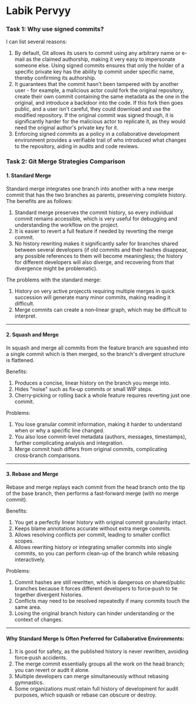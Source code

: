 # Labik Pervyy

### Task 1: Why use signed commits?
I can list several reasons:
1. By default, Git allows its users to commit using any arbitrary name or e-mail as the claimed authorship, making it very easy to impersonate someone else. Using signed commits ensures that only the holder of a specific private key has the ability tp commit under specific name, thereby confirming its authorship.
2. It guarantees that the commit hasn't been tampered with by another user - for example, a malicious actor could fork the original repository, create their own commit containing the same metadata as the one in the original, and introduce a backdoor into the code. If this fork then goes public, and a user isn't careful, they could download and use the modified repository. If the original commit was signed though, it is significantly harder for the malicious actor to replicate it, as they would need the original author's private key for it.
3. Enforcing signed commits as a policy in a collaborative development environment provides a verifiable trail of who introduced what changes to the repository, aiding in audits and code reviews.

### Task 2: Git Merge Strategies Comparison

#### 1. Standard Merge

Standard merge integrates one branch into another with a new merge commit that has the two branches as parents, preserving complete history. The benefits are as follows:
1. Standard merge preserves the commit history, so every individual commit remains accessible, which is very useful for debugging and understanding the workflow on the project.
2. It is easier to revert a full feature if needed by reverting the merge commit.
3. No history rewriting makes it significantly safer for branches shared between several developers (if old commits and their hashes disappear, any possible references to them will become meaningless; the history for different developers will also diverge, and recovering from that divergence might be problematic).

The problems with the standard merge:
1. History on very active projeccts requiring multiple merges in quick succession will generate many minor commits, making reading it difficult.
2. Merge commits can create a non‑linear graph, which may be difficult to interpret.

---

#### 2. Squash and Merge

In squash and merge all commits from the feature branch are squashed into a single commit which is then merged, so the branch's divergent structure is flattened.

Benefits:
1. Produces a concise, linear history on the branch you merge into.
2. Hides "noise" such as fix‑up commits or small WIP steps.
3. Cherry‑picking or rolling back a whole feature requires reverting just one commit.

Problems:

1. You lose granular commit information, making it harder to understand when or why a specific line changed.
2. You also lose commit-level metadata (authors, messages, timestamps), further complicating analysis and integration.
3. Merge commit hash differs from original commits, complicating cross‑branch comparisons.

---

#### 3. Rebase and Merge

Rebase and merge replays each commit from the head branch onto the tip of the base branch, then performs a fast‑forward merge (with no merge commit).

Benefits:
1. You get a perfectly linear history with original commit granularity intact.
2. Keeps blame annotations accurate without extra merge commits.
3. Allows resolving conflicts per commit, leading to smaller conflict scopes.
4. Allows rewriting history or integrating smaller commits into single commits, so you can perform clean-up of the branch while rebasing interactively.

Problems:
1. Commit hashes are still rewritten, which is dangerous on shared/public branches because it forces different developers to force‑push to tie together divergent histories.
2. Conflicts may need to be resolved repeatedly if many commits touch the same area.
3. Losing the original branch history can hinder understanding or the context of changes.

---

#### Why Standard Merge Is Often Preferred for Collaborative Environments:

1. It is good for safety, as the published history is never rewritten, avoiding force‑push accidents.
2. The merge commit essentially groups all the work on the head branch; you can revert or audit it alone.
3. Multiple developers can merge simultaneously without rebasing gymnastics.
4. Some organizations must retain full history of development for audit purposes, which squash or rebase can obscure or destroy.
